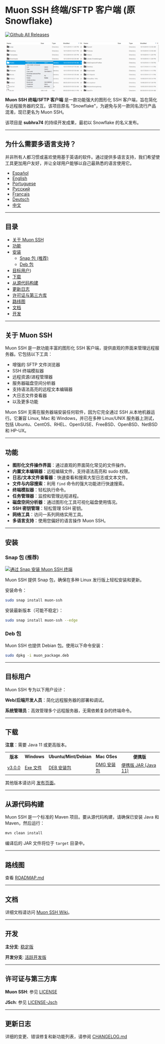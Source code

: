 # Muon SSH 终端/SFTP 客户端 (原 Snowflake)

[![Github All Releases](https://img.shields.io/github/downloads/subhra74/snowflake/total.svg)]()

<div> <img src="https://raw.githubusercontent.com/devlinx9/muonssh-screenshots/master/file-browser/2.png"> </div> 

**Muon SSH 终端/SFTP 客户端** 是一款功能强大的图形化 SSH 客户端，旨在简化与远程服务器的交互。该项目原名 "Snowflake"，为避免与另一款同名流行产品混淆，现已更名为 Muon SSH。

该项目是 **subhra74** 的持续开发成果，最初以 Snowflake 的名义发布。

---

## 为什么需要多语言支持？

并非所有人都习惯或喜欢使用基于英语的软件。通过提供多语言支持，我们希望使工具更加用户友好，并让全球用户能够以自己最熟悉的语言使用它。

- [Español](README_es.md)
- [English](README.md)
- [Portuguese](README_pt.md)
- [Pусский](README_ru.md)
- [Français](README_fr.md)
- [Deutsch](README_de.md)
- [中文](README_zh.md)

---

## 目录
- [关于 Muon SSH](#关于-muon-ssh)
- [功能](#功能)
- [安装](#安装)
  - [Snap 包 (推荐)](#snap-包-推荐)
  - [Deb 包](#deb-包)
- [目标用户](#目标用户))
- [下载](#下载)
- [从源代码构建](#从源代码构建)
- [更新日志](#更新日志)
- [许可证与第三方库](#许可证与第三方库)
- [路线图](#路线图)
- [文档](#文档)
- [开发](#开发)

---

## 关于 Muon SSH
Muon SSH 是一款功能丰富的图形化 SSH 客户端，提供直观的界面来管理远程服务器。它包括以下工具：
- 增强的 SFTP 文件浏览器
- SSH 终端模拟器
- 远程资源/进程管理器
- 服务器磁盘空间分析器
- 支持语法高亮的远程文本编辑器
- 大日志文件查看器
- 以及更多功能

Muon SSH 无需在服务器端安装任何软件，因为它完全通过 SSH 从本地机器运行。它兼容 Linux, Mac 和 Windows，并已在多种 Linux/UNIX 服务器上测试，包括 Ubuntu、CentOS、RHEL、OpenSUSE、FreeBSD、OpenBSD、NetBSD 和 HP-UX。

---

## 功能
- **图形化文件操作界面**：通过直观的界面简化常见的文件操作。
- **内置文本编辑器**：远程编辑文件，支持语法高亮和 sudo 权限。
- **日志/文本文件查看器**：快速查看和搜索大型日志或文本文件。
- **文件与内容搜索**：利用 `find` 命令的强大功能进行快速搜索。
- **终端模拟器**：轻松执行命令。
- **任务管理器**：监控和管理远程进程。
- **磁盘空间分析器**：通过图形化工具可视化磁盘使用情况。
- **SSH 密钥管理**：轻松管理 SSH 密钥。
- **网络工具**：访问一系列网络实用工具。
- **多语言支持**：使用您偏好的语言操作 Muon SSH。

---

## 安装

### Snap 包 (推荐)
[![通过 Snap 安装 Muon SSH 终端](https://snapcraft.io/muon-ssh/badge.svg)](https://snapcraft.io/muon-ssh)

Muon SSH 提供 Snap 包，确保在多种 Linux 发行版上轻松安装和更新。

安装命令：
```sh  
sudo snap install muon-ssh  
```

安装最新版本（可能不稳定）：
```sh  
sudo snap install muon-ssh --edge    
```

### Deb 包
Muon SSH 也提供 Debian 包。使用以下命令安装：
```sh  
sudo dpkg -i muon_package.deb   
```

---

## 目标用户
Muon SSH 专为以下用户设计：

**Web/后端开发人员**：简化远程服务器的部署和调试。

**系统管理员**：高效管理多个远程服务器，无需依赖复杂的终端命令。

---

## 下载
**注意**：需要 Java 11 或更高版本。

<table>
  <tr>
    <th>版本</th>
    <th>Windows</th>
    <th>Ubuntu/Mint/Debian</th>
    <th>Mac OSes</th>
    <th>便携版</th>
  </tr>
  <tr>
    <td>
      <a href="https://github.com/devlinx9/muon-ssh/releases/download/v3.0.0/muonssh_3.0.0.deb">v3.0.0</a>
    </td>
    <td>
      <a href="https://github.com/devlinx9/muon-ssh/releases/download/v3.0.0/muonssh_3.0.0.exe">Exe 文件</a>
    </td>
    <td>
      <a href="https://github.com/devlinx9/muon-ssh/releases/download/v3.0.0/muonssh_3.0.0.deb">DEB 安装包</a>
    </td>
    <td>
      <a href="https://github.com/devlinx9/muon-ssh/releases/download/v3.0.0/muonssh_3.0.0.dmg">DMG 安装包</a>
    </td>
    <td>
      <a href="https://github.com/devlinx9/muon-ssh/releases/download/v3.0.0/muonssh_3.0.0.jar">便携版 JAR (Java 11)</a>
    </td>
  </tr>
</table>

其他版本请访问 <a href="https://github.com/devlinx9/muon-ssh/releases">发布页面</a>。

---

## 从源代码构建
Muon SSH 是一个标准的 Maven 项目。要从源代码构建，请确保已安装 Java 和 Maven，然后运行：
```sh  
mvn clean install  
```

编译后的 JAR 文件将位于 `target` 目录中。

---

## 路线图
查看 [ROADMAP.md](ROADMAP.md)

---

## 文档
详细文档请访问 <a href="https://github.com/devlinx9/muon-ssh/wiki">Muon SSH Wiki</a>。

---

## 开发
**主分支**: <a href="https://github.com/devlinx9/muon-ssh">稳定版</a>

**开发分支**: <a href="https://github.com/devlinx9/muon-ssh/tree/develop">活跃开发版</a>

---

## 许可证与第三方库
**Muon SSH**: 参见 [LICENSE](LICENSE)

**JSch**: 参见 [LICENSE-Jsch](LICENSE-Jsch)

---

## 更新日志
详细的变更、错误修复和新功能列表，请参阅 [CHANGELOG.md](CHANGELOG.md)